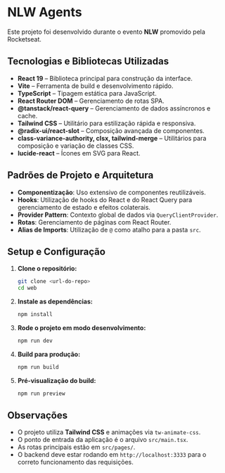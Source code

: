 # NLW Agents

Este projeto foi desenvolvido durante o evento **NLW** promovido pela Rocketseat.

## Tecnologias e Bibliotecas Utilizadas

- **React 19** – Biblioteca principal para construção da interface.
- **Vite** – Ferramenta de build e desenvolvimento rápido.
- **TypeScript** – Tipagem estática para JavaScript.
- **React Router DOM** – Gerenciamento de rotas SPA.
- **@tanstack/react-query** – Gerenciamento de dados assíncronos e cache.
- **Tailwind CSS** – Utilitário para estilização rápida e responsiva.
- **@radix-ui/react-slot** – Composição avançada de componentes.
- **class-variance-authority, clsx, tailwind-merge** – Utilitários para composição e variação de classes CSS.
- **lucide-react** – Ícones em SVG para React.

## Padrões de Projeto e Arquitetura

- **Componentização**: Uso extensivo de componentes reutilizáveis.
- **Hooks**: Utilização de hooks do React e do React Query para gerenciamento de estado e efeitos colaterais.
- **Provider Pattern**: Contexto global de dados via `QueryClientProvider`.
- **Rotas**: Gerenciamento de páginas com React Router.
- **Alias de Imports**: Utilização de `@` como atalho para a pasta `src`.

## Setup e Configuração

1. **Clone o repositório:**
   ```bash
   git clone <url-do-repo>
   cd web
   ```

2. **Instale as dependências:**
   ```bash
   npm install
   ```

3. **Rode o projeto em modo desenvolvimento:**
   ```bash
   npm run dev
   ```

4. **Build para produção:**
   ```bash
   npm run build
   ```

5. **Pré-visualização do build:**
   ```bash
   npm run preview
   ```

## Observações

- O projeto utiliza **Tailwind CSS** e animações via `tw-animate-css`.
- O ponto de entrada da aplicação é o arquivo `src/main.tsx`.
- As rotas principais estão em `src/pages/`.
- O backend deve estar rodando em `http://localhost:3333` para o correto funcionamento das requisições. 
